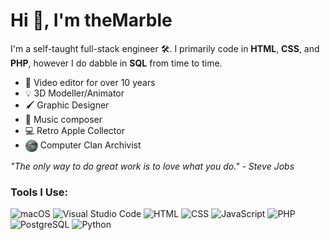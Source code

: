<h1>Hi 👋, I'm theMarble</h1>
<p>I'm a self-taught full-stack engineer 🛠. I primarily code in <b>HTML</b>, <b>CSS</b>, and <b>PHP</b>, however I do dabble in <b>SQL</b> from time to time.</p>
<ul>
    <li>🎥 Video editor for over 10 years</li>
    <li>💡 3D Modeller/Animator</li>
    <li>🖌 Graphic Designer</li>
    <li>🎹 Music composer</li>
    <li>💻 Retro Apple Collector</li>
    <li><img src="./images/cc.png" height="20" style="vertical-align: middle;"> Computer Clan Archivist</li>
</ul>
<p><i>"The only way to do great work is to love what you do." - Steve Jobs</i></p>
<h3>Tools I Use:</h3>
<p>
    <img alt="macOS" src="https://img.shields.io/badge/mac%20os-000000?logo=apple&logoColor=white">
    <img alt="Visual Studio Code" src="https://img.shields.io/badge/Visual_Studio_Code-0078D4?logo=visual%20studio%20code&logoColor=white">
    <img alt="HTML" src="https://img.shields.io/badge/HTML5-E34F26?logo=html5&logoColor=white">
    <img alt="CSS" src="https://img.shields.io/badge/CSS3-1572B6?logo=css3&logoColor=white">
    <img alt="JavaScript" src=" 	https://img.shields.io/badge/JavaScript-323330?logo=javascript&logoColor=white">
    <img alt="PHP" src="https://img.shields.io/badge/PHP-777BB4?logo=php&logoColor=white">
    <img alt="PostgreSQL" src="https://img.shields.io/badge/PostgreSQL-316192?logo=postgresql&logoColor=white">
    <img alt="Python" src="https://img.shields.io/badge/Python-14354C?logo=python&logoColor=white">
</p>
